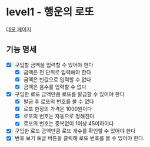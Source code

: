# level1 - 행운의 로또

[데모 페이지](https://al-bur.github.io/javascript-lotto/)

## 기능 명세

- [x] 구입할 금액을 입력할 수 있어야 한다
  - [x] 금액은 천 단위로 입력해야 한다
  - [x] 금액은 빈값으로 입력할 수 없다
  - [x] 금액은 음수를 입력할 수 없다
- [x] 구입한 로또 금액만큼 로또를 발급할 수 있어야 한다
  - [x] 발급 후 로또의 번호를 볼 수 없다
  - [x] 로또 한장의 가격은 1000원이다
  - [x] 로또의 번호는 자동으로 정해진다
  - [x] 로또의 번호는 중복없이 1이상 45이하이다
- [x] 구입한 로또 금액만큼 로또 개수를 확인할 수 있어야 한다
- [x] 번호 보기 토글 버튼을 클릭해 로또 번호를 볼 수 있어야 한다.
